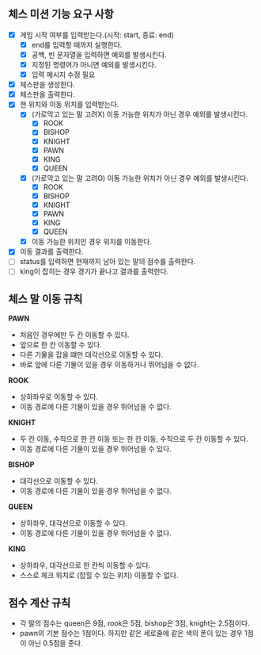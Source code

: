 ## 체스 미션 기능 요구 사항

- [x] 게임 시작 여부를 입력받는다.(시작: start, 종료: end)
  - [x] end를 입력할 때까지 실행한다.
  - [x] 공백, 빈 문자열을 입력하면 예외를 발생시킨다.
  - [x] 지정된 명령어가 아니면 예외를 발생시킨다.
  - [x] 입력 메시지 수정 필요
- [x] 체스판을 생성한다.
- [x] 체스판을 출력한다.
- [x] 현 위치와 이동 위치를 입력받는다.
  - [x] (가로막고 있는 말 고려X) 이동 가능한 위치가 아닌 경우 예외를 발생시킨다.
    - [x] ROOK
    - [x] BISHOP
    - [x] KNIGHT
    - [x] PAWN
    - [x] KING 
    - [x] QUEEN
  - [x] (가로막고 있는 말 고려O) 이동 가능한 위치가 아닌 경우 예외를 발생시킨다.
    - [x] ROOK
    - [x] BISHOP
    - [x] KNIGHT
    - [x] PAWN
    - [x] KING
    - [x] QUEEN
  - [x] 이동 가능한 위치인 경우 위치를 이동한다.
- [x] 이동 결과를 출력한다.
- [ ] status를 입력하면 현재까지 남아 있는 말의 점수를 출력한다.
- [ ] king이 잡히는 경우 경기가 끝나고 결과를 출력한다.

## 체스 말 이동 규칙

**PAWN**

- 처음인 경우에만 두 칸 이동할 수 있다.
- 앞으로 한 칸 이동할 수 있다.
- 다른 기물을 잡을 떄만 대각선으로 이동할 수 있다.
- 바로 앞에 다른 기물이 있을 경우 이동하거나 뛰어넘을 수 없다.

**ROOK**

- 상하좌우로 이동할 수 있다.
- 이동 경로에 다른 기물이 있을 경우 뛰어넘을 수 없다.

**KNIGHT**

- 두 칸 이동, 수직으로 한 칸 이동 또는 한 칸 이동, 수직으로 두 칸 이동할 수 있다.
- 이동 경로에 다른 기물이 있을 경우 뛰어넘을 수 있다.


**BISHOP**

- 대각선으로 이동할 수 있다. 
- 이동 경로에 다른 기물이 있을 경우 뛰어넘을 수 없다.

**QUEEN**

- 상하좌우, 대각선으로 이동할 수 있다.
- 이동 경로에 다른 기물이 있을 경우 뛰어넘을 수 없다.

**KING**

- 상하좌우, 대각선으로 한 칸씩 이동할 수 있다.
- 스스로 체크 위치로 (잡힐 수 있는 위치) 이동할 수 없다.

## 점수 계산 규칙

- 각 말의 점수는 queen은 9점, rook은 5점, bishop은 3점, knight는 2.5점이다.
- pawn의 기본 점수는 1점이다. 하지만 같은 세로줄에 같은 색의 폰이 있는 경우 1점이 아닌 0.5점을 준다.
